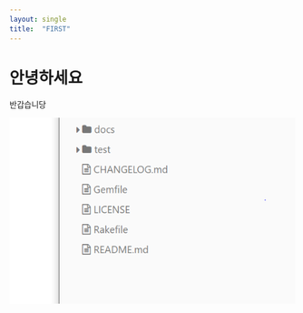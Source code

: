 ```yaml
---
layout: single
title:  "FIRST"
---
```


# 안녕하세요
반갑습니당



![sadsdas](..\images\2022-06-18-first\sadsdas.PNG)
